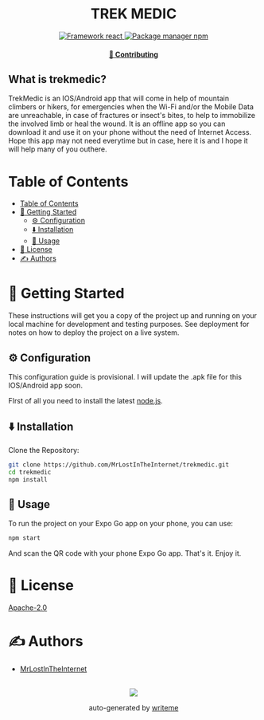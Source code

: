 <div align="center">
<p align="center">
    <h1 align="center">
        TREK MEDIC
    </h1>
    <p align="center"></p>
</p>

<p align="center">
    <a href="https://reactjs.org/" target="_blank">
    <img alt="Framework react" src="https://img.shields.io/badge/framework-react-61dafb?logo=react&labelColor=&logoColor=white&style=flat-square&logoWidth=20">
</a> <a href="https://www.npmjs.com/" target="_blank">
    <img alt="Package manager npm" src="https://img.shields.io/badge/package%20manager-npm-cb3837?logo=npm&labelColor=&logoColor=white&style=flat-square&logoWidth=20">
</a> 
</p>


<div align="center">
    <h4>
        <a href="/CONTRIBUTING.md">
            👥 Contributing
        </a>
    </h4>
</div>
</div>

## What is trekmedic?
TrekMedic is an IOS/Android app that will come in help of mountain climbers or hikers, for emergencies when the Wi-Fi and/or the Mobile Data are unreachable, in case of fractures or insect's bites, to help to immobilize the involved limb or heal the wound.
It is an offline app so you can download it and use it on your phone without the need of Internet Access. Hope this app may not need everytime but in case, here it is and I hope it will help many of you outhere.
# Table of Contents
- [Table of Contents](#table-of-contents)
- [🏁 Getting Started ](#getting-started)
  - [⚙️ Configuration ](#configuration)
  - [⬇️ Installation ](#️installation)
  - [🎈 Usage ](#usage)
- [📄 License](#license)
- [✍️ Authors ](#️authors)
# 🏁 Getting Started <a name = "getting-started"></a>

These instructions will get you a copy of the project up and running on your local machine for development and testing purposes. See deployment for notes on how to deploy the project on a live system.

## ⚙️ Configuration <a name="configuration"></a>
This configuration guide is provisional. I will update the .apk file for this IOS/Android app soon.

FIrst of all you need to install the latest [node.js](https://nodejs.org/en/download).


## ⬇️ Installation <a name="installation"></a>
Clone the Repository:
```bash
git clone https://github.com/MrLostInTheInternet/trekmedic.git
cd trekmedic
npm install
```

## 🎈 Usage <a name="usage"></a>
To run the project on your Expo Go app on your phone, you can use:
```bash
npm start
```
And scan the QR code with your phone Expo Go app. That's it. Enjoy it.


# 📄 License <a name="license"></a>
<a href="https://github.com/MrLostInTheInternet/trekmedic.git/blob/master/LICENSE" target="_blank">
    Apache-2.0
</a>

# ✍️ Authors <a name="authors"></a>
- [MrLostInTheInternet](https://github.com/MrLostInTheInternet)
<p align="center">
<br>
<a href="https://github.com/MrLostInTheInternet/trekmedic/graphs/contributors">
  <img src="https://contrib.rocks/image?repo=MrLostInTheInternet/trekmedic" />
</a>

<p align="center">
auto-generated by <a href="https://github.com/writeme-project/writeme">writeme</a>
</p>
